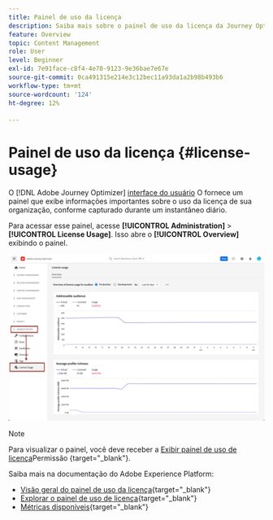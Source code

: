 ```yaml
---
title: Painel de uso da licença
description: Saiba mais sobre o painel de uso da licença da Journey Optimizer
feature: Overview
topic: Content Management
role: User
level: Beginner
exl-id: 7e91face-c8f4-4e70-9123-9e36bae7e67e
source-git-commit: 0ca491315e214e3c12bec11a93da1a2b98b493b6
workflow-type: tm+mt
source-wordcount: '124'
ht-degree: 12%

---
```


# Painel de uso da licença {#license-usage}

O [!DNL Adobe Journey Optimizer] [interface do usuário](../start/user-interface.md) O fornece um painel que exibe informações importantes sobre o uso da licença de sua organização, conforme capturado durante um instantâneo diário.

Para acessar esse painel, acesse **[!UICONTROL Administration]** > **[!UICONTROL License Usage]**. Isso abre o **[!UICONTROL Overview]** exibindo o painel.

![](assets/license-usage-dashboard.png)

>[!NOTE]
>
>Para visualizar o painel, você deve receber a [Exibir painel de uso de licença](https://experienceleague.adobe.com/docs/experience-platform/dashboards/permissions.html?lang=en#available-permissions)Permissão {target=&quot;_blank&quot;}.

Saiba mais na documentação do Adobe Experience Platform:

* [Visão geral do painel de uso da licença](https://experienceleague.adobe.com/docs/experience-platform/dashboards/guides/license-usage.html?lang=pt-BR){target=&quot;_blank&quot;}
* [Explorar o painel de uso de licença](https://experienceleague.adobe.com/docs/experience-platform/dashboards/guides/license-usage.html#exploring-the-license-usage-dashboard){target=&quot;_blank&quot;}
* [Métricas disponíveis](https://experienceleague.adobe.com/docs/experience-platform/dashboards/guides/license-usage.html#available-metrics){target=&quot;_blank&quot;}
